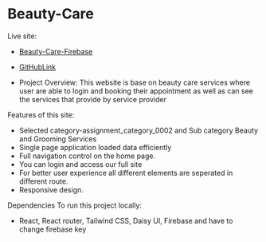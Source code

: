 # Beauty-Care

Live site:

- [Beauty-Care-Firebase](https://assignment-11-120a0.web.app/)

- [GitHubLink](https://github.com/Porgramming-Hero-web-course/b9a11-client-side-Ahosan-1995)

- Project Overview:
This website is base on beauty care services where user are able to login and booking their appointment as well as can see the services that provide by service provider


Features of this site:
- Selected category-assignment_category_0002 and Sub category Beauty and Grooming Services
- Single page application loaded data efficiently
- Full navigation control on the home page.
- You can login and access our full site
- For better user experience all different elements are seperated in different route.
- Responsive design.



Dependencies To run this project locally:
- React, React router, Tailwind CSS, Daisy UI, Firebase and have to change firebase key
